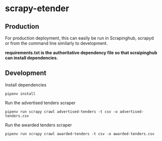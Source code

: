# scrapy-etender

## Production

For production deployment, this can easily be run in Scrapinghub, scrapyd or from the command line similarly to development.

**requirements.txt is the authoritative dependency file so that scraipinghub can install dependencies.**


## Development

Install dependencies

    pipenv install

Run the advertised tenders scraper

    pipenv run scrapy crawl advertised-tenders -t csv -o advertised-tenders.csv

Run the awarded tenders scraper

    pipenv run scrapy crawl awarded-tenders -t csv -o awarded-tenders.csv
